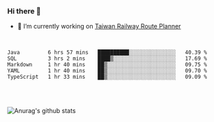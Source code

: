 ### Hi there 👋

- 🔭 I’m currently working on [Taiwan Railway Route Planner](https://github.com/Taiwan-Railway-Route-Planner)

<br/>

<!--START_SECTION:waka-->
```text
Java         6 hrs 57 mins   ██████████░░░░░░░░░░░░░░░   40.39 % 
SQL          3 hrs 2 mins    ████▒░░░░░░░░░░░░░░░░░░░░   17.69 % 
Markdown     1 hr 40 mins    ██▒░░░░░░░░░░░░░░░░░░░░░░   09.75 % 
YAML         1 hr 40 mins    ██▒░░░░░░░░░░░░░░░░░░░░░░   09.70 % 
TypeScript   1 hr 33 mins    ██▒░░░░░░░░░░░░░░░░░░░░░░   09.09 % 
```
<!--END_SECTION:waka-->

<br/>
<br/>

![Anurag's github stats](https://github-readme-stats.vercel.app/api?username=DepickereSven&show_icons=true&theme=tokyonight)



<!--
**DepickereSven/DepickereSven** is a ✨ _special_ ✨ repository because its `README.md` (this file) appears on your GitHub profile.

Here are some ideas to get you started:

- 🔭 I’m currently working on ...
- 🌱 I’m currently learning ...
- 👯 I’m looking to collaborate on ...
- 🤔 I’m looking for help with ...
- 💬 Ask me about ...
- 📫 How to reach me: ...
- 😄 Pronouns: ...
- ⚡ Fun fact: ...
-->
